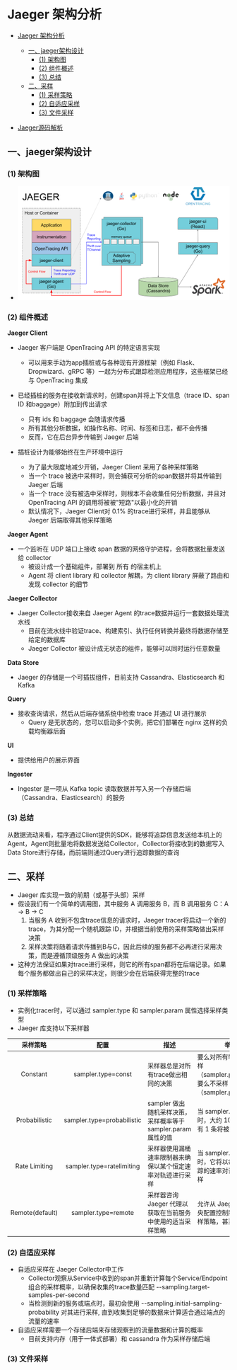 # Jaeger 架构分析

- [Jaeger 架构分析](#jaeger-架构分析)
  - [一、jaeger架构设计](#一jaeger架构设计)
    - [(1) 架构图](#1-架构图)
    - [(2) 组件概述](#2-组件概述)
    - [(3) 总结](#3-总结)
  - [二、采样](#二采样)
    - [(1) 采样策略](#1-采样策略)
    - [(2) 自适应采样](#2-自适应采样)
    - [(3) 文件采样](#3-文件采样)

- [Jaeger源码解析](https://blog.csdn.net/weixin_33961829/article/details/88954322)  

## 一、jaeger架构设计

### (1) 架构图

- ![jaeger架构图](../img/jaeger架构.png)

### (2) 组件概述

**Jaeger Client**

- Jaeger 客户端是 OpenTracing API 的特定语言实现
  - 可以用来手动为app插桩或与各种现有开源框架（例如 Flask、Dropwizard、gRPC 等）一起为分布式跟踪检测应用程序，这些框架已经与 OpenTracing 集成

- 已经插桩的服务在接收新请求时，创建span并将上下文信息（trace ID、span ID 和baggage）附加到传出请求
  - 只有 ids 和 baggage 会随请求传播
  - 所有其他分析数据，如操作名称、时间、标签和日志，都不会传播
  - 反而，它在后台异步传输到 Jaeger 后端

- 插桩设计为能够始终在生产环境中运行
  - 为了最大限度地减少开销，Jaeger Client 采用了各种采样策略
  - 当一个 trace 被选中采样时，则会捕获可分析的span数据并将其传输到 Jaeger 后端
  - 当一个 trace 没有被选中采样时，则根本不会收集任何分析数据，并且对 OpenTracing API 的调用将被被"短路"以最小化的开销
  - 默认情况下，Jaeger Client对 0.1% 的trace进行采样，并且能够从 Jaeger 后端取得其他采样策略

**Jaeger Agent**

- 一个监听在 UDP 端口上接收 span 数据的网络守护进程，会将数据批量发送给 collector
  - 被设计成一个基础组件，部署到 所有 的宿主机上
  - Agent 将 client library 和 collector 解耦，为 client library 屏蔽了路由和发现 collector 的细节

**Jaeger Collector**

- Jaeger Collector接收来自 Jaeger Agent 的trace数据并运行一套数据处理流水线
  - 目前在流水线中验证trace、构建索引、执行任何转换并最终将数据存储至给定的数据库
  - Jaeger Collector 被设计成无状态的组件，能够可以同时运行任意数量



**Data Store** 
  - Jaeger 的存储是一个可插拔组件，目前支持 Cassandra、Elasticsearch 和 Kafka


**Query**
- 接收查询请求，然后从后端存储系统中检索 trace 并通过 UI 进行展示
  - Query 是无状态的，您可以启动多个实例，把它们部署在 nginx 这样的负载均衡器后面

**UI**

- 提供给用户的展示界面


**Ingester**

- Ingester 是一项从 Kafka topic 读取数据并写入另一个存储后端（Cassandra、Elasticsearch）的服务


### (3) 总结


从数据流动来看，程序通过Client提供的SDK，能够将追踪信息发送给本机上的Agent，Agent则批量地将数据发送给Collector，Collector将接收到的数据写入Data Store进行存储，而前端则通过Query进行追踪数据的查询

## 二、采样

- Jaeger 库实现一致的前期（或基于头部）采样
- 假设我们有一个简单的调用图，其中服务 A 调用服务 B，而 B 调用服务 C：A -> B -> C
  1. 当服务 A 收到不包含trace信息的请求时，Jaeger tracer将启动一个新的trace，为其分配一个随机跟踪 ID，并根据当前使用的采样策略做出采样决策
  2. 采样决策将随着请求传播到B与C，因此后续的服务都不必再进行采用决策，而是遵循顶级服务 A 做出的决策
- 这种方法保证如果对trace进行采样，则它的所有span都将在后端记录。如果每个服务都做出自己的采样决定，则很少会在后端获得完整的trace


### (1) 采样策略

- 实例化tracer时，可以通过 sampler.type 和 sampler.param 属性选择采样类型
- Jaeger 库支持以下采样器

|采样策略|配置|描述|举例|
|:-:|:-:|-|-|
|Constant|sampler.type=const|采样器总是对所有trace做出相同的决策|要么对所有轨迹进行采样（sampler.param=1），要么不采样（sampler.param=0）|
|Probabilistic|sampler.type=probabilistic|sampler 做出随机采样决策，采样概率等于 sampler.param 属性的值|当 sampler.param=0.1 时，大约 10 条迹线中就有 1 条将被采样|
|Rate Limiting|sampler.type=ratelimiting|采样器使用漏桶速率限制器来确保以某个恒定速率对轨迹进行采样|当 sampler.param=2.0 时，它将以每秒 2 次跟踪的速率对请求进行采样|
|Remote(default)|sampler.type=remote|采样器咨询 Jaeger 代理以获取在当前服务中使用的适当采样策略|允许从 Jaeger 后端的中央配置控制服务中的采样策略，甚至动态控制|

### (2) 自适应采样

- 自适应采样在 Jaeger Collector中工作
  - Collector观察从Service中收到的span并重新计算每个Service/Endpoint组合的采样概率，以确保收集的trace数量匹配 --sampling.target-samples-per-second 
  - 当检测到新的服务或端点时，最初会使用 --sampling.initial-sampling-probability 对其进行采样, 直到收集到足够的数据来计算适合通过端点的流量的速率
- 自适应采样需要一个存储后端来存储观察到的流量数据和计算的概率
  - 目前支持内存（用于一体式部署）和 cassandra 作为采样存储后端

### (3) 文件采样
